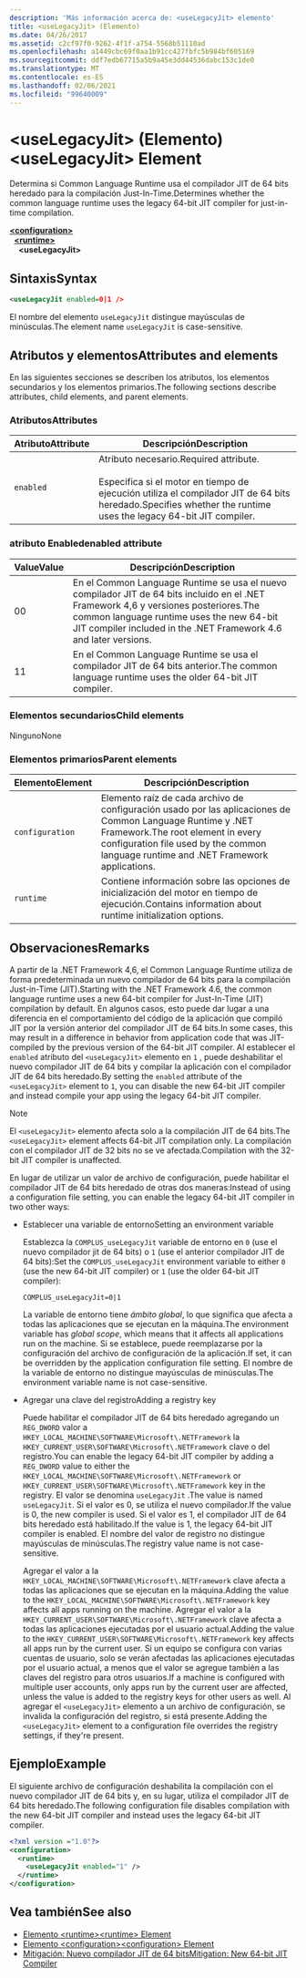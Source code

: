 ```yaml
---
description: 'Más información acerca de: <useLegacyJit> elemento'
title: <useLegacyJit> (Elemento)
ms.date: 04/26/2017
ms.assetid: c2cf97f0-9262-4f1f-a754-5568b51110ad
ms.openlocfilehash: a1449cbc69f0aa1b91cc427fbfc5b984bf605169
ms.sourcegitcommit: ddf7edb67715a5b9a45e3dd44536dabc153c1de0
ms.translationtype: MT
ms.contentlocale: es-ES
ms.lasthandoff: 02/06/2021
ms.locfileid: "99640009"
---
```

# <a name="uselegacyjit-element"></a><span data-ttu-id="a075e-103">\<useLegacyJit> (Elemento)</span><span class="sxs-lookup"><span data-stu-id="a075e-103">\<useLegacyJit> Element</span></span>

<span data-ttu-id="a075e-104">Determina si Common Language Runtime usa el compilador JIT de 64 bits heredado para la compilación Just-In-Time.</span><span class="sxs-lookup"><span data-stu-id="a075e-104">Determines whether the common language runtime uses the legacy 64-bit JIT compiler for just-in-time compilation.</span></span>  
  
[**\<configuration>**](../configuration-element.md)\
&nbsp;&nbsp;[**\<runtime>**](runtime-element.md)\
&nbsp;&nbsp;&nbsp;&nbsp;**\<useLegacyJit>**  
  
## <a name="syntax"></a><span data-ttu-id="a075e-105">Sintaxis</span><span class="sxs-lookup"><span data-stu-id="a075e-105">Syntax</span></span>  
  
```xml
<useLegacyJit enabled=0|1 />
```

<span data-ttu-id="a075e-106">El nombre del elemento `useLegacyJit` distingue mayúsculas de minúsculas.</span><span class="sxs-lookup"><span data-stu-id="a075e-106">The element name `useLegacyJit` is case-sensitive.</span></span>
  
## <a name="attributes-and-elements"></a><span data-ttu-id="a075e-107">Atributos y elementos</span><span class="sxs-lookup"><span data-stu-id="a075e-107">Attributes and elements</span></span>

<span data-ttu-id="a075e-108">En las siguientes secciones se describen los atributos, los elementos secundarios y los elementos primarios.</span><span class="sxs-lookup"><span data-stu-id="a075e-108">The following sections describe attributes, child elements, and parent elements.</span></span>  
  
### <a name="attributes"></a><span data-ttu-id="a075e-109">Atributos</span><span class="sxs-lookup"><span data-stu-id="a075e-109">Attributes</span></span>  
  
| <span data-ttu-id="a075e-110">Atributo</span><span class="sxs-lookup"><span data-stu-id="a075e-110">Attribute</span></span> | <span data-ttu-id="a075e-111">Descripción</span><span class="sxs-lookup"><span data-stu-id="a075e-111">Description</span></span>                                                                                   |  
| --------- | --------------------------------------------------------------------------------------------- |  
| `enabled` | <span data-ttu-id="a075e-112">Atributo necesario.</span><span class="sxs-lookup"><span data-stu-id="a075e-112">Required attribute.</span></span><br><br><span data-ttu-id="a075e-113">Especifica si el motor en tiempo de ejecución utiliza el compilador JIT de 64 bits heredado.</span><span class="sxs-lookup"><span data-stu-id="a075e-113">Specifies whether the runtime uses the legacy 64-bit JIT compiler.</span></span> |  
  
### <a name="enabled-attribute"></a><span data-ttu-id="a075e-114">atributo Enabled</span><span class="sxs-lookup"><span data-stu-id="a075e-114">enabled attribute</span></span>  
  
| <span data-ttu-id="a075e-115">Value</span><span class="sxs-lookup"><span data-stu-id="a075e-115">Value</span></span> | <span data-ttu-id="a075e-116">Descripción</span><span class="sxs-lookup"><span data-stu-id="a075e-116">Description</span></span>                                                                                                         |  
| ----- | ------------------------------------------------------------------------------------------------------------------- |  
| <span data-ttu-id="a075e-117">0</span><span class="sxs-lookup"><span data-stu-id="a075e-117">0</span></span>     | <span data-ttu-id="a075e-118">En el Common Language Runtime se usa el nuevo compilador JIT de 64 bits incluido en el .NET Framework 4,6 y versiones posteriores.</span><span class="sxs-lookup"><span data-stu-id="a075e-118">The common language runtime uses the new 64-bit JIT compiler included in the .NET Framework 4.6 and later versions.</span></span> |  
| <span data-ttu-id="a075e-119">1</span><span class="sxs-lookup"><span data-stu-id="a075e-119">1</span></span>     | <span data-ttu-id="a075e-120">En el Common Language Runtime se usa el compilador JIT de 64 bits anterior.</span><span class="sxs-lookup"><span data-stu-id="a075e-120">The common language runtime uses the older 64-bit JIT compiler.</span></span>                                                     |  
  
### <a name="child-elements"></a><span data-ttu-id="a075e-121">Elementos secundarios</span><span class="sxs-lookup"><span data-stu-id="a075e-121">Child elements</span></span>

<span data-ttu-id="a075e-122">Ninguno</span><span class="sxs-lookup"><span data-stu-id="a075e-122">None</span></span>
  
### <a name="parent-elements"></a><span data-ttu-id="a075e-123">Elementos primarios</span><span class="sxs-lookup"><span data-stu-id="a075e-123">Parent elements</span></span>  
  
| <span data-ttu-id="a075e-124">Elemento</span><span class="sxs-lookup"><span data-stu-id="a075e-124">Element</span></span>         | <span data-ttu-id="a075e-125">Descripción</span><span class="sxs-lookup"><span data-stu-id="a075e-125">Description</span></span>                                                                                                       |  
| --------------- | ----------------------------------------------------------------------------------------------------------------- |  
| `configuration` | <span data-ttu-id="a075e-126">Elemento raíz de cada archivo de configuración usado por las aplicaciones de Common Language Runtime y .NET Framework.</span><span class="sxs-lookup"><span data-stu-id="a075e-126">The root element in every configuration file used by the common language runtime and .NET Framework applications.</span></span> |  
| `runtime`       | <span data-ttu-id="a075e-127">Contiene información sobre las opciones de inicialización del motor en tiempo de ejecución.</span><span class="sxs-lookup"><span data-stu-id="a075e-127">Contains information about runtime initialization options.</span></span>                                                        |  
  
## <a name="remarks"></a><span data-ttu-id="a075e-128">Observaciones</span><span class="sxs-lookup"><span data-stu-id="a075e-128">Remarks</span></span>  

<span data-ttu-id="a075e-129">A partir de la .NET Framework 4,6, el Common Language Runtime utiliza de forma predeterminada un nuevo compilador de 64 bits para la compilación Just-in-Time (JIT).</span><span class="sxs-lookup"><span data-stu-id="a075e-129">Starting with the .NET Framework 4.6, the common language runtime uses a new 64-bit compiler for Just-In-Time (JIT) compilation by default.</span></span> <span data-ttu-id="a075e-130">En algunos casos, esto puede dar lugar a una diferencia en el comportamiento del código de la aplicación que compiló JIT por la versión anterior del compilador JIT de 64 bits.</span><span class="sxs-lookup"><span data-stu-id="a075e-130">In some cases, this may result in a difference in behavior from application code that was JIT-compiled by the previous version of the 64-bit JIT compiler.</span></span> <span data-ttu-id="a075e-131">Al establecer el `enabled` atributo del `<useLegacyJit>` elemento en `1` , puede deshabilitar el nuevo compilador JIT de 64 bits y compilar la aplicación con el compilador JIT de 64 bits heredado.</span><span class="sxs-lookup"><span data-stu-id="a075e-131">By setting the `enabled` attribute of the `<useLegacyJit>` element to `1`, you can disable the new 64-bit JIT compiler and instead compile your app using the legacy 64-bit JIT compiler.</span></span>  
  
> [!NOTE]
> <span data-ttu-id="a075e-132">El `<useLegacyJit>` elemento afecta solo a la compilación JIT de 64 bits.</span><span class="sxs-lookup"><span data-stu-id="a075e-132">The `<useLegacyJit>` element affects 64-bit JIT compilation only.</span></span> <span data-ttu-id="a075e-133">La compilación con el compilador JIT de 32 bits no se ve afectada.</span><span class="sxs-lookup"><span data-stu-id="a075e-133">Compilation with the 32-bit JIT compiler is unaffected.</span></span>  
  
<span data-ttu-id="a075e-134">En lugar de utilizar un valor de archivo de configuración, puede habilitar el compilador JIT de 64 bits heredado de otras dos maneras:</span><span class="sxs-lookup"><span data-stu-id="a075e-134">Instead of using a configuration file setting, you can enable the legacy 64-bit JIT compiler in two other ways:</span></span>  
  
- <span data-ttu-id="a075e-135">Establecer una variable de entorno</span><span class="sxs-lookup"><span data-stu-id="a075e-135">Setting an environment variable</span></span>

  <span data-ttu-id="a075e-136">Establezca la `COMPLUS_useLegacyJit` variable de entorno en `0` (use el nuevo compilador jit de 64 bits) o `1` (use el anterior compilador JIT de 64 bits):</span><span class="sxs-lookup"><span data-stu-id="a075e-136">Set the `COMPLUS_useLegacyJit` environment variable to either `0` (use the new 64-bit JIT compiler) or `1` (use the older 64-bit JIT compiler):</span></span>
  
  ```env  
  COMPLUS_useLegacyJit=0|1  
  ```  
  
  <span data-ttu-id="a075e-137">La variable de entorno tiene *ámbito global*, lo que significa que afecta a todas las aplicaciones que se ejecutan en la máquina.</span><span class="sxs-lookup"><span data-stu-id="a075e-137">The environment variable has *global scope*, which means that it affects all applications run on the machine.</span></span> <span data-ttu-id="a075e-138">Si se establece, puede reemplazarse por la configuración del archivo de configuración de la aplicación.</span><span class="sxs-lookup"><span data-stu-id="a075e-138">If set, it can be overridden by the application configuration file setting.</span></span> <span data-ttu-id="a075e-139">El nombre de la variable de entorno no distingue mayúsculas de minúsculas.</span><span class="sxs-lookup"><span data-stu-id="a075e-139">The environment variable name is not case-sensitive.</span></span>
  
- <span data-ttu-id="a075e-140">Agregar una clave del registro</span><span class="sxs-lookup"><span data-stu-id="a075e-140">Adding a registry key</span></span>

  <span data-ttu-id="a075e-141">Puede habilitar el compilador JIT de 64 bits heredado agregando un `REG_DWORD` valor a `HKEY_LOCAL_MACHINE\SOFTWARE\Microsoft\.NETFramework` la `HKEY_CURRENT_USER\SOFTWARE\Microsoft\.NETFramework` clave o del registro.</span><span class="sxs-lookup"><span data-stu-id="a075e-141">You can enable the legacy 64-bit JIT compiler by adding a `REG_DWORD` value to either the `HKEY_LOCAL_MACHINE\SOFTWARE\Microsoft\.NETFramework` or `HKEY_CURRENT_USER\SOFTWARE\Microsoft\.NETFramework` key in the registry.</span></span> <span data-ttu-id="a075e-142">El valor se denomina `useLegacyJit` .</span><span class="sxs-lookup"><span data-stu-id="a075e-142">The value is named `useLegacyJit`.</span></span> <span data-ttu-id="a075e-143">Si el valor es 0, se utiliza el nuevo compilador.</span><span class="sxs-lookup"><span data-stu-id="a075e-143">If the value is 0, the new compiler is used.</span></span> <span data-ttu-id="a075e-144">Si el valor es 1, el compilador JIT de 64 bits heredado está habilitado.</span><span class="sxs-lookup"><span data-stu-id="a075e-144">If the value is 1, the legacy 64-bit JIT compiler is enabled.</span></span> <span data-ttu-id="a075e-145">El nombre del valor de registro no distingue mayúsculas de minúsculas.</span><span class="sxs-lookup"><span data-stu-id="a075e-145">The registry value name is not case-sensitive.</span></span>
  
  <span data-ttu-id="a075e-146">Agregar el valor a la `HKEY_LOCAL_MACHINE\SOFTWARE\Microsoft\.NETFramework` clave afecta a todas las aplicaciones que se ejecutan en la máquina.</span><span class="sxs-lookup"><span data-stu-id="a075e-146">Adding the value to the `HKEY_LOCAL_MACHINE\SOFTWARE\Microsoft\.NETFramework` key affects all apps running on the machine.</span></span> <span data-ttu-id="a075e-147">Agregar el valor a la `HKEY_CURRENT_USER\SOFTWARE\Microsoft\.NETFramework` clave afecta a todas las aplicaciones ejecutadas por el usuario actual.</span><span class="sxs-lookup"><span data-stu-id="a075e-147">Adding the value to the `HKEY_CURRENT_USER\SOFTWARE\Microsoft\.NETFramework` key affects all apps run by the current user.</span></span> <span data-ttu-id="a075e-148">Si un equipo se configura con varias cuentas de usuario, solo se verán afectadas las aplicaciones ejecutadas por el usuario actual, a menos que el valor se agregue también a las claves del registro para otros usuarios.</span><span class="sxs-lookup"><span data-stu-id="a075e-148">If a machine is configured with multiple user accounts, only apps run by the current user are affected, unless the value is added to the registry keys for other users as well.</span></span> <span data-ttu-id="a075e-149">Al agregar el `<useLegacyJit>` elemento a un archivo de configuración, se invalida la configuración del registro, si está presente.</span><span class="sxs-lookup"><span data-stu-id="a075e-149">Adding the `<useLegacyJit>` element to a configuration file overrides the registry settings, if they're present.</span></span>  
  
## <a name="example"></a><span data-ttu-id="a075e-150">Ejemplo</span><span class="sxs-lookup"><span data-stu-id="a075e-150">Example</span></span>  

<span data-ttu-id="a075e-151">El siguiente archivo de configuración deshabilita la compilación con el nuevo compilador JIT de 64 bits y, en su lugar, utiliza el compilador JIT de 64 bits heredado.</span><span class="sxs-lookup"><span data-stu-id="a075e-151">The following configuration file disables compilation with the new 64-bit JIT compiler and instead uses the legacy 64-bit JIT compiler.</span></span>  
  
```xml  
<?xml version ="1.0"?>  
<configuration>  
  <runtime>  
    <useLegacyJit enabled="1" />  
  </runtime>  
</configuration>  
```  
  
## <a name="see-also"></a><span data-ttu-id="a075e-152">Vea también</span><span class="sxs-lookup"><span data-stu-id="a075e-152">See also</span></span>

- [<span data-ttu-id="a075e-153">Elemento \<runtime></span><span class="sxs-lookup"><span data-stu-id="a075e-153">\<runtime> Element</span></span>](runtime-element.md)
- [<span data-ttu-id="a075e-154">Elemento \<configuration></span><span class="sxs-lookup"><span data-stu-id="a075e-154">\<configuration> Element</span></span>](../configuration-element.md)
- [<span data-ttu-id="a075e-155">Mitigación: Nuevo compilador JIT de 64 bits</span><span class="sxs-lookup"><span data-stu-id="a075e-155">Mitigation: New 64-bit JIT Compiler</span></span>](../../../migration-guide/mitigation-new-64-bit-jit-compiler.md)
